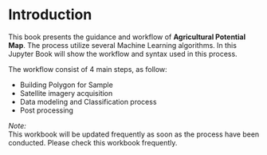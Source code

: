 # Introduction

This book presents the guidance and workflow of <b>Agricultural Potential Map</b>. The process utilize several Machine Learning algorithms. 
In this Jupyter Book will show the workflow and syntax used in this process.


The workflow consist of 4 main steps, as follow:
- Building Polygon for Sample
- Satellite imagery acquisition
- Data modeling and Classification process
- Post processing

<i> Note: </i> <br> This workbook will be updated frequently as soon as the process have been conducted. Please check this workbook frequently.